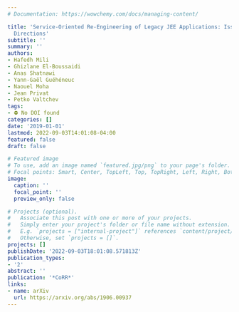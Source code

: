 ```yaml
---
# Documentation: https://wowchemy.com/docs/managing-content/

title: 'Service-Oriented Re-Engineering of Legacy JEE Applications: Issues and Research
  Directions'
subtitle: ''
summary: ''
authors:
- Hafedh Mili
- Ghizlane El-Boussaidi
- Anas Shatnawi
- Yann-Gaël Guéhéneuc
- Naouel Moha
- Jean Privat
- Petko Valtchev
tags:
- ⛔ No DOI found
categories: []
date: '2019-01-01'
lastmod: 2022-09-03T14:01:08-04:00
featured: false
draft: false

# Featured image
# To use, add an image named `featured.jpg/png` to your page's folder.
# Focal points: Smart, Center, TopLeft, Top, TopRight, Left, Right, BottomLeft, Bottom, BottomRight.
image:
  caption: ''
  focal_point: ''
  preview_only: false

# Projects (optional).
#   Associate this post with one or more of your projects.
#   Simply enter your project's folder or file name without extension.
#   E.g. `projects = ["internal-project"]` references `content/project/deep-learning/index.md`.
#   Otherwise, set `projects = []`.
projects: []
publishDate: '2022-09-03T18:01:08.571813Z'
publication_types:
- '2'
abstract: ''
publication: '*CoRR*'
links:
- name: arXiv
  url: https://arxiv.org/abs/1906.00937
---
```

